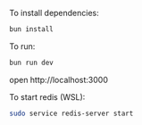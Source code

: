 To install dependencies:
```sh
bun install
```

To run:
```sh
bun run dev
```

open http://localhost:3000

To start redis (WSL):
```sh
sudo service redis-server start
```
